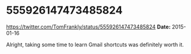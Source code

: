 # 555926147473485824
https://twitter.com/TomFrankly/status/555926147473485824
**Date:** 2015-01-16

Alright, taking some time to learn Gmail shortcuts was definitely worth it.
